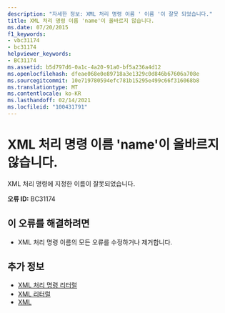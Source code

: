 ```yaml
---
description: "자세한 정보: XML 처리 명령 이름 ' 이름 '이 잘못 되었습니다."
title: XML 처리 명령 이름 'name'이 올바르지 않습니다.
ms.date: 07/20/2015
f1_keywords:
- vbc31174
- bc31174
helpviewer_keywords:
- BC31174
ms.assetid: b5d797d6-0a1c-4a20-91a0-bf5a236a4d12
ms.openlocfilehash: dfeae068e0e89718a3e1329c0d846b67606a708e
ms.sourcegitcommit: 10e719780594efc781b15295e499c66f316068b8
ms.translationtype: MT
ms.contentlocale: ko-KR
ms.lasthandoff: 02/14/2021
ms.locfileid: "100431791"
---
```

# <a name="xml-processing-instruction-name-name-is-not-valid"></a>XML 처리 명령 이름 'name'이 올바르지 않습니다.

XML 처리 명령에 지정한 이름이 잘못되었습니다.  
  
 **오류 ID:** BC31174  
  
## <a name="to-correct-this-error"></a>이 오류를 해결하려면  
  
- XML 처리 명령 이름의 모든 오류를 수정하거나 제거합니다.  
  
## <a name="see-also"></a>추가 정보

- [XML 처리 명령 리터럴](../language-reference/xml-literals/xml-processing-instruction-literal.md)
- [XML 리터럴](../language-reference/xml-literals/index.md)
- [XML](../programming-guide/language-features/xml/index.md)
